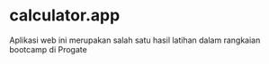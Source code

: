 # calculator.app
Aplikasi web ini merupakan salah satu hasil latihan dalam rangkaian bootcamp di Progate
